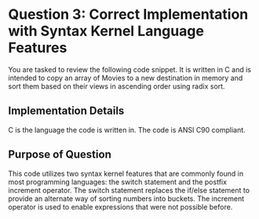 # Question 3: **Correct** Implementation with **Syntax Kernel Language Features**
You are tasked to review the following code snippet. It is written in C and is intended to copy an array of Movies to a new destination in memory and sort them based on their views in ascending order using radix sort.
## Implementation Details
C is the language the code is written in. The code is ANSI C90 compliant.
## Purpose of Question
This code utilizes two syntax kernel features that are commonly found in most programming languages: the switch statement and the postfix increment operator. The switch statement replaces the if/else statement to provide an alternate way of sorting numbers into buckets. The increment operator is used to enable expressions that were not possible before.